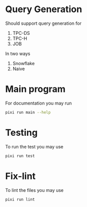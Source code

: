 # Query Generation

Should support query generation for 
1. TPC-DS 
2. TPC-H 
3. JOB

In two ways 
1. Snowflake
2. Naive

# Main program
For documentation you may run
```bash
pixi run main --help
```
# Testing
To run the test you may use
```bash
pixi run test
```

# Fix-lint
To lint the files you may use 
```bash
pixi run lint
```